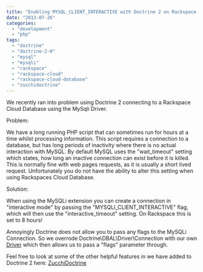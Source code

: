 ```yaml
---
title: "Enabling MYSQL_CLIENT_INTERACTIVE with Doctrine 2 on Rackspace Cloud Database"
date: "2013-07-26"
categories: 
  - "development"
  - "php"
tags: 
  - "doctrine"
  - "doctrine-2-0"
  - "mysql"
  - "mysqli"
  - "rackspace"
  - "rackspace-cloud"
  - "rackspace-cloud-database"
  - "zucchidoctrine"
---
```


We recently ran into problem using Doctrine 2 connecting to a Rackspace Cloud Database using the MySqli Driver.

Problem:

We have a long running PHP script that can sometimes run for hours at a time whilst processing information. This script requires a connection to a database, but has long periods of inactivity where there is no actual interaction with MySQL. By default MySQL uses the "wait\_timeout" setting which states, how long an inactive connection can exist before it is killed. This is normally fine with web pages requests, as it is usually a short lived request. Unfortunately you do not have the ability to alter this setting when using Rackspaces Cloud Database.

Solution:

When using the MySQLi extension you can create a connection in "interactive mode" by passing the "MYSQLI\_CLIENT\_INTERACTIVE" flag, which will then use the "interactive\_timeout" setting. On Rackspace this is set to 8 hours!

Annoyingly Doctrine does not allow you to pass any flags to the MySQLi Connection. So we overrode Doctrine\\DBAL\\Driver\\Connection with our own [Driver](https://github.com/zucchi/ZucchiDoctrine/blob/master/src/ZucchiDoctrine/Driver/Mysqli/MysqliConnection.php "ZucchiDoctrine/Driver/Mysqli/MysqliConnection.php") which then allows us to pass a "flags" parameter through.

Feel free to look at some of the other helpful features in we have added to Doctrine 2 here: [ZucchiDoctrine](https://github.com/zucchi/ZucchiDoctrine "ZucchiDoctrine")
